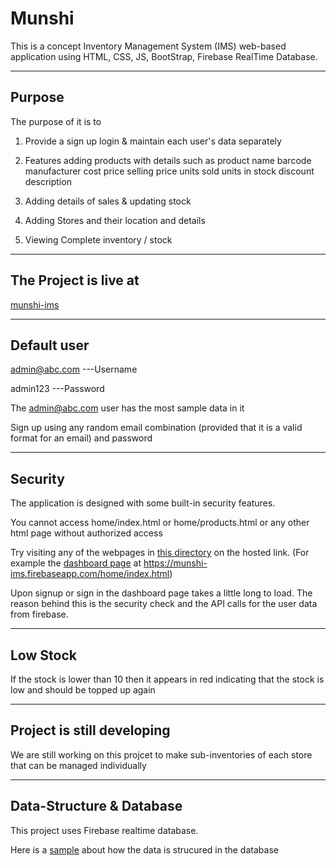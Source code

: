 # Munshi


This is a concept Inventory Management System (IMS) web-based application using HTML, CSS, JS, BootStrap, Firebase RealTime Database.

*****

## Purpose

The purpose of it is to 

1. Provide a sign up login & maintain each user's data separately

2. Features adding products with details such as 
	product name
	barcode
	manufacturer
	cost price
	selling price
	units sold
	units in stock
	discount
	description

3. Adding details of sales & updating stock

4. Adding Stores and their location and details

5. Viewing Complete inventory / stock

*********

## The Project is live at

[munshi-ims](https://munshi-ims.firebaseapp.com)

************

## Default user

admin@abc.com ---Username

admin123 ---Password

The admin@abc.com user has the most sample data in it


Sign up using any random email combination (provided that it is a valid format for an email) and password


**********************************************

## Security

The application is designed with some built-in security features.

You cannot access home/index.html or home/products.html or any other html page without authorized access

Try visiting any of the webpages in [this directory](home) on the hosted link.
(For example the [dashboard page](https://munshi-ims.firebaseapp.com/home/index.html) at https://munshi-ims.firebaseapp.com/home/index.html)


Upon signup or sign in the dashboard page takes  a little long to load. The reason behind this is the security check and the API calls for the user data from firebase.

*********

## Low Stock

If the stock is lower than 10 then it appears in red indicating that  the stock is low and should be topped up again

*****

## Project is still developing

We are still working on this projcet to make sub-inventories of each store that can be managed individually

********

## Data-Structure & Database

This project uses Firebase realtime database.

Here is a [sample](data-structure.json) about how the data is strucured in the database